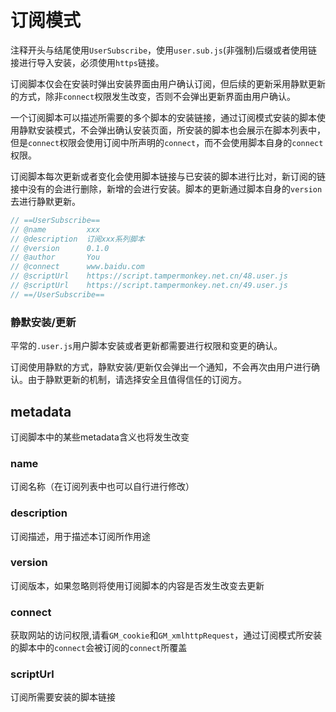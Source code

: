 # 订阅模式

注释开头与结尾使用`UserSubscribe`，使用`user.sub.js`(非强制)后缀或者使用链接进行导入安装，必须使用`https`链接。

订阅脚本仅会在安装时弹出安装界面由用户确认订阅，但后续的更新采用静默更新的方式，除非`connect`权限发生改变，否则不会弹出更新界面由用户确认。

一个订阅脚本可以描述所需要的多个脚本的安装链接，通过订阅模式安装的脚本使用静默安装模式，不会弹出确认安装页面，所安装的脚本也会展示在脚本列表中，但是`connect`权限会使用订阅中所声明的`connect`，而不会使用脚本自身的`connect`权限。

订阅脚本每次更新或者变化会使用脚本链接与已安装的脚本进行比对，新订阅的链接中没有的会进行删除，新增的会进行安装。脚本的更新通过脚本自身的`version`去进行静默更新。



```js
// ==UserSubscribe==
// @name         xxx
// @description  订阅xxx系列脚本
// @version      0.1.0
// @author       You
// @connect      www.baidu.com
// @scriptUrl    https://script.tampermonkey.net.cn/48.user.js
// @scriptUrl    https://script.tampermonkey.net.cn/49.user.js
// ==/UserSubscribe==
```



### 静默安装/更新

平常的`.user.js`用户脚本安装或者更新都需要进行权限和变更的确认。

订阅使用静默的方式，静默安装/更新仅会弹出一个通知，不会再次由用户进行确认。由于静默更新的机制，请选择安全且值得信任的订阅方。


## metadata

订阅脚本中的某些metadata含义也将发生改变

### name

订阅名称（在订阅列表中也可以自行进行修改）

### description

订阅描述，用于描述本订阅所作用途

### version

订阅版本，如果忽略则将使用订阅脚本的内容是否发生改变去更新

### connect

获取网站的访问权限,请看`GM_cookie`和`GM_xmlhttpRequest`，通过订阅模式所安装的脚本中的`connect`会被订阅的`connect`所覆盖

### scriptUrl

订阅所需要安装的脚本链接




